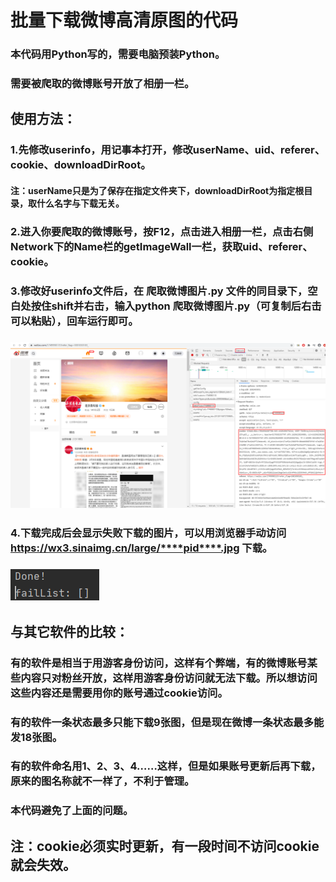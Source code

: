 # 批量下载微博高清原图的代码
### 本代码用Python写的，需要电脑预装Python。
### 需要被爬取的微博账号开放了相册一栏。
## 使用方法：
### 1.先修改userinfo，用记事本打开，修改userName、uid、referer、cookie、downloadDirRoot。
#### 注：userName只是为了保存在指定文件夹下，downloadDirRoot为指定根目录，取什么名字与下载无关。
### 2.进入你要爬取的微博账号，按F12，点击进入相册一栏，点击右侧Network下的Name栏的getImageWall一栏，获取uid、referer、cookie。
### 3.修改好userinfo文件后，在 爬取微博图片.py 文件的同目录下，空白处按住shift并右击，输入python 爬取微博图片.py（可复制后右击可以粘贴），回车运行即可。
### ![获取uid、referer、cookie](img/爬取微博图片.png)
### 4.下载完成后会显示失败下载的图片，可以用浏览器手动访问<https://wx3.sinaimg.cn/large/****pid****.jpg> 下载。
### ![重新下载](img/补充下载.png)

## 与其它软件的比较：
### 有的软件是相当于用游客身份访问，这样有个弊端，有的微博账号某些内容只对粉丝开放，这样用游客身份访问就无法下载。所以想访问这些内容还是需要用你的账号通过cookie访问。
### 有的软件一条状态最多只能下载9张图，但是现在微博一条状态最多能发18张图。
### 有的软件命名用1、2、3、4……这样，但是如果账号更新后再下载，原来的图名称就不一样了，不利于管理。
### 本代码避免了上面的问题。

## 注：cookie必须实时更新，有一段时间不访问cookie就会失效。

